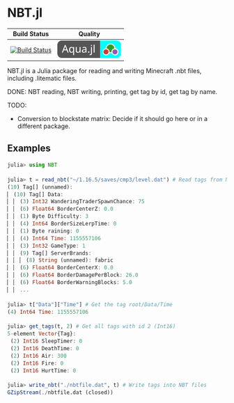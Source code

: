 # NBT.jl

| **Build Status**                        | **Quality**                     |
|:---------------------------------------:|:-------------------------------:|
| [![Build Status][build-img]][build-url] | [![Aqua QA][aqua-img]][aqua-url]|

NBT.jl is a Julia package for reading and writing Minecraft .nbt files, including .litematic files.

DONE: NBT reading, NBT writing, printing, get tag by id, get tag by name.

TODO:
  - Conversion to blockstate matrix: Decide if it should go here or in a different package.

## Examples
```julia
julia> using NBT

julia> t = read_nbt("~/1.16.5/saves/cmp3/level.dat") # Read tags from NBT files
(10) Tag[] (unnamed):
▏ (10) Tag[] Data:
▏ ▏ (3) Int32 WanderingTraderSpawnChance: 75
▏ ▏ (6) Float64 BorderCenterZ: 0.0
▏ ▏ (1) Byte Difficulty: 3
▏ ▏ (4) Int64 BorderSizeLerpTime: 0
▏ ▏ (1) Byte raining: 0
▏ ▏ (4) Int64 Time: 1155557106
▏ ▏ (3) Int32 GameType: 1
▏ ▏ (9) Tag[] ServerBrands:
▏ ▏ ▏ (8) String (unnamed): fabric
▏ ▏ (6) Float64 BorderCenterX: 0.0
▏ ▏ (6) Float64 BorderDamagePerBlock: 26.0
▏ ▏ (6) Float64 BorderWarningBlocks: 5.0
▏ ▏ ...

julia> t["Data"]["Time"] # Get the tag root/Data/Time
(4) Int64 Time: 1155557106

julia> get_tags(t, 2) # Get all tags with id 2 (Int16)
5-element Vector{Tag}:
 (2) Int16 SleepTimer: 0
 (2) Int16 DeathTime: 0
 (2) Int16 Air: 300
 (2) Int16 Fire: 0
 (2) Int16 HurtTime: 0

julia> write_nbt("./nbtfile.dat", t) # Write tags into NBT files
GZipStream(./nbtfile.dat (closed))
```

[build-img]: https://github.com/lntricate1/NBT.jl/actions/workflows/ci_unit.yml/badge.svg
[build-url]: https://github.com/lntricate1/NBT.jl/actions/workflows/ci_unit.yml

[aqua-img]: https://raw.githubusercontent.com/JuliaTesting/Aqua.jl/master/badge.svg
[aqua-url]: https://github.com/JuliaTesting/Aqua.jl
